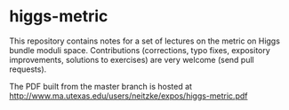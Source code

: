 # higgs-metric

This repository contains notes for a set of lectures on the metric
on Higgs bundle moduli space.
Contributions (corrections, typo fixes, 
expository improvements, solutions to exercises) are very 
welcome (send pull requests).

The PDF built from the master branch is hosted at
http://www.ma.utexas.edu/users/neitzke/expos/higgs-metric.pdf

